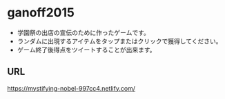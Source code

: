 # ganoff2015
- 学園祭の出店の宣伝のために作ったゲームです。
- ランダムに出現するアイテムをタップまたはクリックで獲得してください。
- ゲーム終了後得点をツイートすることが出来ます。
## URL
https://mystifying-nobel-997cc4.netlify.com/